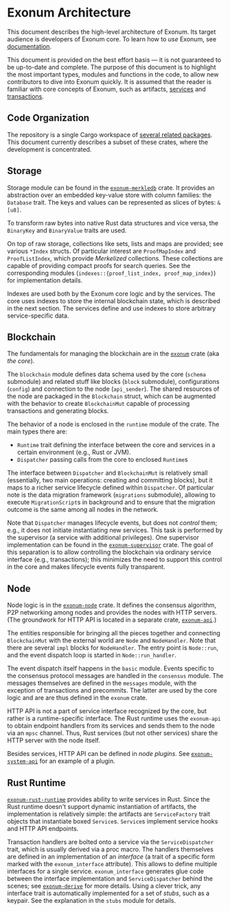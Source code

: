 # Exonum Architecture

This document describes the high-level architecture of Exonum. Its target
audience is developers of Exonum core. To learn how to *use* Exonum, see
[documentation].

[documentation]: https://exonum.com/doc/

This document is provided on the best effort basis — it is not guaranteed to be
up-to-date and complete. The purpose of this document is to highlight the most
important types, modules and functions in the code, to allow new contributors to
dive into Exonum quickly. It is assumed that the reader is familiar with core
concepts of Exonum, such as artifacts, [services] and [transactions].

[services]: https://exonum.com/doc/version/latest/architecture/services/
[transactions]: https://exonum.com/doc/version/latest/architecture/transactions/

## Code Organization

The repository is a single Cargo workspace of
[several related packages](README.md#contents).
This document currently describes a subset of these crates, where the development
is concentrated.

## Storage

Storage module can be found in the [`exonum-merkledb`] crate.
It provides an abstraction over an embedded key-value store with column families:
the `Database` trait. The keys and values can be represented as slices of bytes:
`&[u8]`.

To transform raw bytes into native Rust data structures and vice versa, the
`BinaryKey` and `BinaryValue` traits are used.

On top of raw storage, collections like sets, lists and maps are provided; see
various `*Index` structs. Of particular interest are `ProofMapIndex` and `ProofListIndex`,
which provide *Merkelized* collections. These collections are capable
of providing compact proofs for search queries. See the corresponding modules
(`indexes::{proof_list_index, proof_map_index}`) for implementation details.

Indexes are used both by the Exonum core logic and by the services. The core
uses indexes to store the internal blockchain state, which is described in the
next section. The services define and use indexes to store arbitrary
service-specific data.

[`exonum-merkledb`]: components/merkledb

## Blockchain

The fundamentals for managing the blockchain are in the [`exonum`] crate
(aka *the core*).

The `blockchain` module defines data schema used by the core (`schema` submodule)
and related stuff like blocks (`block` submodule), configurations (`config`) and
connection to the node (`api_sender`). The shared resources of the node are packaged
in the `Blockchain` struct, which can be augmented with the behavior
to create `BlockchainMut` capable of processing transactions and generating blocks.

The behavior of a node is enclosed in the `runtime` module of the crate. The main
types there are:

- `Runtime` trait defining the interface between the core and services in a certain
  environment (e.g., Rust or JVM).
- `Dispatcher` passing calls from the core to enclosed `Runtime`s

The interface between `Dispatcher` and `BlockchainMut` is relatively small (essentially,
two main operations: creating and committing blocks), but it maps to a richer
service lifecycle defined within `Dispatcher`. Of particular note is the data
migration framework (`migrations` submodule), allowing to execute `MigrationScript`s
in background and to ensure that the migration outcome is the same among all nodes
in the network.

Note that `Dispatcher` manages lifecycle events, but does not *control* them; e.g.,
it does not initiate instantiating new services. This task is performed by
the supervisor (a service with additional privileges). One supervisor implementation
can be found in the [`exonum-supervisor`] crate. The goal of this separation
is to allow controlling the blockchain via ordinary service interface (e.g., transactions);
this minimizes the need to support this control in the core and makes lifecycle
events fully transparent.

[`exonum`]: exonum
[`exonum-supervisor`]: services/supervisor

## Node

Node logic is in the [`exonum-node`] crate. It defines the consensus algorithm,
P2P networking among nodes and provides the nodes with HTTP servers.
(The groundwork for HTTP API is located in a separate crate, [`exonum-api`].)

The entities responsible for bringing all the pieces together and connecting
`BlockchainMut` with the external world are `Node` and `NodeHandler`. Note
that there are several `impl` blocks for `NodeHandler`.
The entry point is `Node::run`, and the event dispatch loop is started in
`Node::run_handler`.

The event dispatch itself happens in the `basic` module.
Events specific to the consensus protocol messages are handled in the
`consensus` module. The messages themselves are defined in
the `messages` module, with the exception of transactions and precommits.
The latter are used by the core logic and are are thus defined
in the `exonum` crate.

HTTP API is not a part of service interface recognized by the core,
but rather is a runtime-specific interface. The Rust runtime uses the `exonum-api`
to obtain endpoint handlers from its services and sends them to the node via
an `mpsc` channel. Thus, Rust services (but not other services) share the HTTP
server with the node itself.

Besides services, HTTP API can be defined in *node plugins*. See [`exonum-system-api`]
for an example of a plugin.

[`exonum-node`]: exonum-node
[`exonum-api`]: components/api
[`exonum-system-api`]: components/system-api

## Rust Runtime

[`exonum-rust-runtime`] provides ability to write services in Rust.
Since the Rust runtime doesn't support dynamic instantiation of artifacts,
the implementation is relatively simple: the artifacts are `ServiceFactory`
trait objects that instantiate boxed `Service`s. `Service`s
implement service hooks and HTTP API endpoints.

Transaction handlers are bolted onto a service via the `ServiceDispatcher` trait,
which is usually derived via a proc macro. The handlers themselves are defined
in an implementation of an *interface* (a trait of a specific form marked
with the `exonum_interface` attribute). This allows to define multiple
interfaces for a single service. `exonum_interface` generates glue code between
the interface implementation and `ServiceDispatcher` behind the scenes;
see [`exonum-derive`] for more details. Using a clever trick, any interface trait
is automatically implemented for a set of *stubs*, such as a keypair.
See the explanation in the `stubs` module for details.

[`exonum-rust-runtime`]: runtimes/rust
[`exonum-derive`]: components/derive
